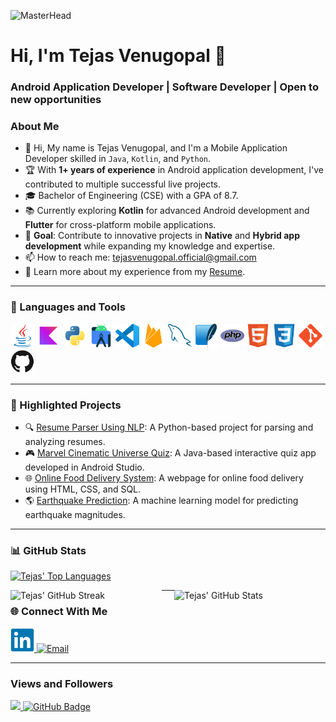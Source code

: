 ![MasterHead](https://1.bp.blogspot.com/-7A4WynwLsMw/XbBpCXG8fHI/AAAAAAAAMt4/uOa1bpLskYgrwGbllhSu2SDj_Mig8SXJQCLcBGAsYHQ/s1600/2000_600px.gif)

# Hi, I'm Tejas Venugopal 👋  
### Android Application Developer | Software Developer | Open to new opportunities  

### About Me

- 🌟 Hi, My name is Tejas Venugopal, and I'm a Mobile Application Developer skilled in `Java`, `Kotlin`, and `Python`.  
- 🏆 With **1+ years of experience** in Android application development, I've contributed to multiple successful live projects.  
- 🎓 Bachelor of Engineering (CSE) with a GPA of 8.7.  
- 📚 Currently exploring **Kotlin** for advanced Android development and **Flutter** for cross-platform mobile applications.  
- 🚀 **Goal**: Contribute to innovative projects in **Native** and **Hybrid app development** while expanding my knowledge and expertise.  
- 📫 How to reach me: [tejasvenugopal.official@gmail.com](mailto:tejasvenugopal.official@gmail.com)  
- 📄 Learn more about my experience from my [Resume](https://drive.google.com/file/d/13FAq2jSo2JgCIryaPvWrlqCEBfLzJEyj/view?usp=drive_link).  

---

### 🔧 Languages and Tools

<div>
  <img src="https://github.com/devicons/devicon/blob/master/icons/java/java-original.svg" title="Java" alt="Java" width="38" height="38"/>
  <img src="https://github.com/devicons/devicon/blob/master/icons/kotlin/kotlin-original.svg" title="Kotlin" alt="Kotlin" width="38" height="38"/>
  <img src="https://github.com/devicons/devicon/blob/master/icons/python/python-original.svg" title="Python" alt="Python" width="38" height="38"/>
  <img src="https://github.com/devicons/devicon/blob/master/icons/androidstudio/androidstudio-original.svg" title="Android Studio" alt="Android Studio" width="38" height="38"/>
  <img src="https://github.com/devicons/devicon/blob/master/icons/vscode/vscode-original.svg" title="VS Code" alt="VS Code" width="38" height="38"/>
  <img src="https://github.com/devicons/devicon/blob/master/icons/firebase/firebase-plain.svg" title="Firebase" alt="Firebase" width="38" height="38"/>
  <img src="https://github.com/devicons/devicon/blob/master/icons/mysql/mysql-original.svg" title="MySQL" alt="MySQL" width="38" height="38"/>
  <img src="https://github.com/devicons/devicon/blob/master/icons/sqlite/sqlite-original.svg" title="SQLite" alt="SQLite" width="38" height="38"/>
  <img src="https://github.com/devicons/devicon/blob/master/icons/php/php-original.svg" title="PHP" alt="PHP" width="38" height="38"/>
  <img src="https://github.com/devicons/devicon/blob/master/icons/html5/html5-original.svg" title="HTML" alt="HTML" width="38" height="38"/>
  <img src="https://github.com/devicons/devicon/blob/master/icons/css3/css3-original.svg" title="CSS" alt="CSS" width="38" height="38"/>
  <img src="https://github.com/devicons/devicon/blob/master/icons/git/git-original.svg" title="Git" alt="Git" width="38" height="38"/>
  <img src="https://github.com/devicons/devicon/blob/master/icons/github/github-original.svg" title="GitHub" alt="GitHub" width="38" height="38"/>
</div>

---

### 📂 Highlighted Projects

- 🔍 [Resume Parser Using NLP](https://github.com/Tejas-Venugopal/resume-parser): A Python-based project for parsing and analyzing resumes.  
- 🎮 [Marvel Cinematic Universe Quiz](https://github.com/Tejas-Venugopal/marvel-quiz): A Java-based interactive quiz app developed in Android Studio.  
- 🌐 [Online Food Delivery System](https://github.com/Tejas-Venugopal/food-delivery): A webpage for online food delivery using HTML, CSS, and SQL.  
- 🌎 [Earthquake Prediction](https://github.com/Tejas-Venugopal/earthquake-prediction): A machine learning model for predicting earthquake magnitudes.  

---

### 📊 GitHub Stats

<p align="left">
  <a href="https://github.com/Tejas-Venugopal/github-readme-stats"><img alt="Tejas' Top Languages" src="https://github-readme-stats.vercel.app/api/top-langs/?username=Tejas-Venugopal&langs_count=8&count_private=true&layout=compact&theme=react&hide_border=true&bg_color=0D1117" width="48%"/></a>
</p>
<div>
  <img align="left" alt="Tejas' GitHub Streak" src="https://github-readme-streak-stats.herokuapp.com/?user=Tejas-Venugopal&theme=black-ice&hide_border=true&stroke=0000&background=0D1117" width="48%"/>
  <img align="right" alt="Tejas' GitHub Stats" src="https://github-readme-stats.vercel.app/api?username=Tejas-Venugopal&show_icons=true&count_private=true&theme=react&hide_border=true&bg_color=0D1117" width="48%"/> 
</div>

---

### 🌐 Connect With Me

<div>
  <a href="https://www.linkedin.com/in/tejas-v-71b3aa23b/" target="_blank">
    <img src="https://github.com/devicons/devicon/blob/master/icons/linkedin/linkedin-original.svg" alt="LinkedIn" width="38" height="38"/>
  </a>
  <a href="mailto:tejasvenugopal.official@gmail.com" target="_blank">
    <img src="https://cdn-icons-png.flaticon.com/512/732/732200.png" alt="Email" width="38" height="38"/>
  </a>
</div>

---

### Views and Followers

<a href="https://github.com/Tejas-Venugopal/github-profile-views-counter">
    <img src="https://komarev.com/ghpvc/?username=Tejas-Venugopal">
</a>
<a href="https://github.com/Tejas-Venugopal?tab=followers">
    <img src="https://img.shields.io/github/followers/Tejas-Venugopal?label=Followers&style=social" alt="GitHub Badge">
</a>
